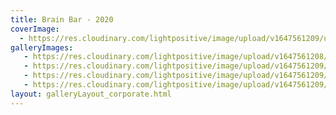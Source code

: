 ```yaml
---
title: Brain Bar - 2020
coverImage:
  - https://res.cloudinary.com/lightpositive/image/upload/v1647561209/uploads/Brain%20Bar%20-%202020/bb.jpg
galleryImages:
   - https://res.cloudinary.com/lightpositive/image/upload/v1647561208/uploads/Brain%20Bar%20-%202020/bb2.jpg
   - https://res.cloudinary.com/lightpositive/image/upload/v1647561209/uploads/Brain%20Bar%20-%202020/bb3.jpg
   - https://res.cloudinary.com/lightpositive/image/upload/v1647561209/uploads/Brain%20Bar%20-%202020/bb4.jpg
   - https://res.cloudinary.com/lightpositive/image/upload/v1647561209/uploads/Brain%20Bar%20-%202020/bb.jpg
layout: galleryLayout_corporate.html
---
```

